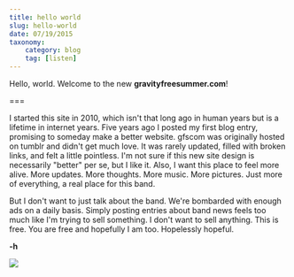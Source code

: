 ```yaml
---
title: hello world
slug: hello-world
date: 07/19/2015
taxonomy:
    category: blog
    tag: [listen]
---
```


Hello, world. Welcome to the new **gravityfreesummer.com**!

===

I started this site in 2010, which isn't that long ago in human years but is a lifetime in internet years. Five years ago I posted my first blog entry, promising to someday make a better website. gfscom was originally hosted on tumblr and didn't get much love. It was rarely updated, filled with broken links, and felt a little pointless. I'm not sure if this new site design is necessarily "better" per se, but I like it. Also, I want this place to feel more alive. More updates. More thoughts. More music. More pictures. Just more of everything, a real place for this band.

But I don't want to just talk about the band. We're bombarded with enough ads on a daily basis. Simply posting entries about band news feels too much like I'm trying to sell something. I don't want to sell anything. This is free. You are free and hopefully I am too. Hopelessly hopeful.

**-h**

![](https://soundcloud.com/gravityfreesummer/ammna)

